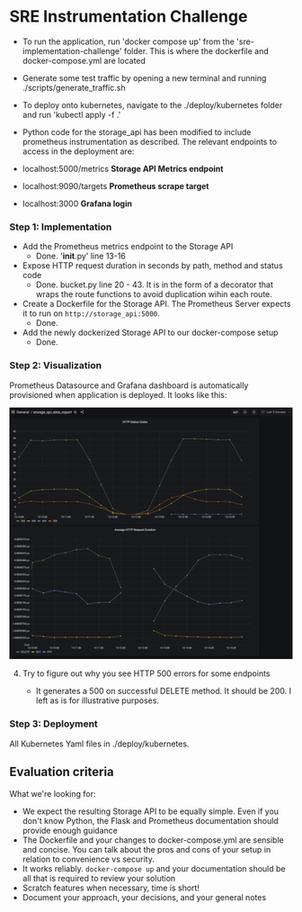 # SRE Instrumentation Challenge

- To run the application, run 'docker compose up' from the 'sre-implementation-challenge' folder. This is where the dockerfile and docker-compose.yml are located
- Generate some test traffic by opening a new terminal and running ./scripts/generate_traffic.sh
- To deploy onto kubernetes, navigate to the ./deploy/kubernetes folder and run 'kubectl apply -f .'

- Python code for the storage_api has been modified to include prometheus instrumentation as described. The relevant endpoints to access in the deployment are:

 - localhost:5000/metrics **Storage API Metrics endpoint**
 - localhost:9090/targets **Prometheus scrape target**
 - localhost:3000 **Grafana login**

### Step 1: Implementation

- Add the Prometheus metrics endpoint to the Storage API 
    - Done. '__init__.py' line 13-16
- Expose HTTP request duration in seconds by path, method and status code
    - Done. bucket.py line 20 - 43. It is in the form of a decorator that wraps the route functions to avoid duplication wihin each route.
- Create a Dockerfile for the Storage API. The Prometheus Server expects it to run on `http://storage_api:5000`.
    - Done.
- Add the newly dockerized Storage API to our docker-compose setup
    - Done.

### Step 2: Visualization

Prometheus Datasource and Grafana dashboard is automatically provisioned when application is deployed. It looks like this:

![docs/grafana-dashboard.png](docs/grafana-dashboard.png)

4. Try to figure out why you see HTTP 500 errors for some endpoints

    -  It generates a 500 on successful DELETE method. It should be 200. I left as is for illustrative purposes.

### Step 3: Deployment

All Kubernetes Yaml files in ./deploy/kubernetes.

## Evaluation criteria

What we're looking for:

- We expect the resulting Storage API to be equally simple. Even if you don't know Python, the Flask and Prometheus documentation should provide enough guidance
- The Dockerfile and your changes to docker-compose.yml are sensible and concise. You can talk about the pros and cons of your setup in relation to convenience vs security.
- It works reliably. `docker-compose up` and your documentation should be all that is required to review your solution
- Scratch features when necessary, time is short!
- Document your approach, your decisions, and your general notes
